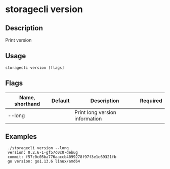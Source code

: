 # storagecli version

## Description

Print version

## Usage
```
storagecli version [flags]
```

## Flags

| Name, shorthand| Default   | Description | Required                                                                  |
| --------------- | ----   | -------- | --------------------- 
| --long  |  | Print long version information |

## Examples

```
 ./storagecli version --long
 version: 0.2.6-1-gf57c0c0-debug
 commit: f57c0c05ba776aaccb4099278f97f3e1e69321fb
 go version: go1.13.6 linux/amd64
 
```
